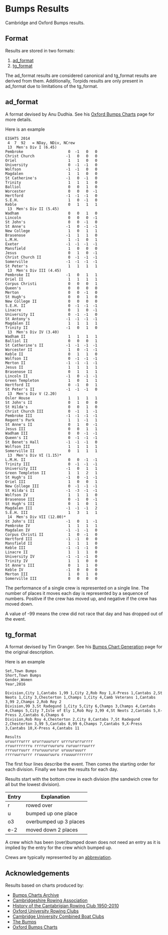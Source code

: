 # Bumps Results

Cambridge and Oxford Bumps results.

## Format

Results are stored in two formats:

1. [ad_format](#ad_format)
1. [tg_format](#tg_format)

The ad_format results are considered canonical and tg_format results are derived from them. Additionally, Torpids results are only present in ad_format due to limitations of the tg_format.

## ad_format

A format devised by Anu Dudhia. See his [Oxford Bumps Charts](http://eodg.atm.ox.ac.uk/user/dudhia/rowing/bumps/) page for more details.

Here is an example

    EIGHTS 2014
     4  7  92   = NDay, NDiv, NCrew
     13  Men's Div I (6.45)
    Pembroke                    0  -1   0   0
    Christ Church              -1   0   0   0
    Oriel                       1   1   0   0
    University                  0  -1  -1   0
    Wolfson                    -1  -1   0   0
    Magdalen                    1   1   0   0
    St Catherine's             -1   0  -1   0
    Trinity                     1   1   1   0
    Balliol                     0   0   1   0
    Worcester                   0   0   0  -1
    Hertford                   -1  -1  -1   0
    S.E.H.                      1   0  -1   0
    Keble                       0   1   1   1
     13  Men's Div II (5.45)
    Wadham                      0   0   1   0
    Lincoln                     0   0   0  -1
    St John's                   0   0  -1   0
    St Anne's                  -1   0  -1  -1
    New College                 1   0   1   1
    Brasenose                  -1   1   1   0
    L.M.H.                      1  -1   0   1
    Exeter                     -1  -1  -1  -1
    Mansfield                   1   0   0   0
    Jesus                       0   1   0  -1
    Christ Church II            0  -1  -1  -1
    Somerville                 -1  -1  -1  -1
    St Peter's                  1   1   1   1
     13  Men's Div III (4.45)
    Pembroke II                -1   0   1   1
    Oriel II                    1   1   1   1
    Corpus Christi              0   0   0   1
    Queen's                     0   0   0   0
    Merton                      0   0  -1   0
    St Hugh's                   0   0   1   0
    New College II              0   0   0   0
    S.E.H. II                   0  -1  -1  -1
    Linacre                     0   1   0  -1
    University II               0  -1  -1   0
    St Antony's                -1  -1  -1  -1
    Magdalen II                 1   1   1   1
    Trinity II                 -1   0   1   0
     13  Men's Div IV (3.40)
    Wadham II                   1   1   1   1
    Balliol II                  0   0   0   1
    St Catherine's II          -1  -1  -1  -1
    Worcester II                1   0  -1  -1
    Keble II                    0   1   1   0
    Wolfson II                  0  -1  -1  -1
    Merton II                  -1  -1  -1  -1
    Jesus II                    1   1   1   1
    Brasenose II                0   1   1   1
    Lincoln II                 -1   0  -1  -1
    Green Templeton             1   0   1   1
    Hertford II                 0  -1   0   1
    St Peter's II              -1  -1  -1   0
     13  Men's Div V (2.20)
    Osler House                 1   1   1   1
    St John's II                0   1   0   0
    St Hilda's                  0   0   1   0
    Christ Church III           0  -1   1  -1
    Pembroke III               -1  -1  -1  -1
    Regent's Park               1   1  -1   1
    St Anne's II                0   1   0  -1
    Jesus III                   0   0   1   1
    Wadham III                  0   0  -1  -1
    Queen's II                  0  -1  -1  -1
    St Benet's Hall            -1  -1  -1   0
    Wolfson III                 1   1   1   1
    Somerville II               0   1   1   1
     13  Men's Div VI (1.15)*
    L.M.H. II                   0   0  -1  -1
    Trinity III                 0  -1  -1  -1
    University III             -1   0   1   1
    Green Templeton II          1   1   2   1
    St Hugh's II               -1   0  -1  -1
    Oriel III                   1   0   0   1
    New College III             0  -1  -1  -1
    St Hilda's II              -1  -3  -1  -1
    Wolfson IV                  1   1   1   0
    Brasenose III               0  -1   0  -1
    St Hugh's III               0   1   0   1
    Magdalen III               -1  -1  -1   2
    S.E.H. III                  1   3   1   1
     14  Men's Div VII (12.00)*
    St John's III              -1   0   1  -1
    Pembroke IV                 1   1   1   1
    Magdalen IV                -1  -1  -1   0
    Corpus Christi II           1   0  -1   0
    Hertford III               -1  -1   0   0
    Mansfield II                1   1   1   0
    Keble III                  -1  -1  -1   0
    Linacre II                  1   1   1   0
    University IV              -1  -1  -1   0
    Trinity IV                  1   1   0   0
    St Anne's III               0   1   1   0
    Keble IV                   -1   0   0   0
    Merton III                  1   0   1   0
    Somerville III              0   0   0   0

The performance of a single crew is represented on a single line. The number of places it moves each day is represented by a sequence of numbers. Positive if the crew has moved up, and negative if the crew has moved down.

A value of -99 means the crew did not race that day and has dropped out of the event.

## tg_format

A format devised by Tim Granger. See his [Bumps Chart Generation](http://www.mcshane.org/bumps/create.html) page for the original description.

Here is an example

    Set,Town Bumps
    Short,Town Bumps
    Gender,Women
    Year,2016

    Division,City 1,Cantabs 1,99 1,City 2,Rob Roy 1,X-Press 1,Cantabs 2,St Neots 1,City 3,Chesterton 1,Champs 1,City 4,Camb Veterans 1,Cantabs 3,99 2,Champs 2,Rob Roy 2
    Division,99 3,St Radegund 1,City 5,City 6,Champs 3,Champs 4,Cantabs 4,Champs 5,City 7,Isle of Ely 1,Rob Roy 3,99 4,St Neots 2,Cantabs 5,X-Press 2,Cantabs 6,Champs 6
    Division,Rob Roy 4,Chesterton 2,City 8,Cantabs 7,St Radegund 2,Chesterton 3,99 5,Cantabs 8,99 6,Champs 7,Cantabs 9,X-Press 3,Cantabs 10,X-Press 4,Cantabs 11

    Results
    uruurrrurrr ururruuururr urrrururrurrrr
    rruurrrrrrru rrrrurruururu ruruurrruurrr
    rrruurruurr rruruuururur uruuuruuurr
    rrrruurrurrr rruuuuruuru rruuuurrrrrrrr

The first four lines describe the event. Then comes the starting order for each division. Finally we have the results for each day.

Results start with the bottom crew in each division (the sandwich crew for all but the lowest division).

| Entry | Explanation            |
| ----- | ---------------------- |
| r     | rowed over             |
| u     | bumped up one place    |
| o3    | overbumped up 3 places |
| e-2   | moved down 2 places    |

A crew which has been (over)bumped down does not need an entry as it is implied by the entry for the crew which bumped up.

Crews are typically represented by an [abbreviation](abbreviations.txt).

## Acknowledgements

Results based on charts produced by:

* [Bumps Charts Archive](http://www.mcshane.org/bumps/)
* [Cambridgeshire Rowing Association](http://www.crarowing.co.uk/town-bumps/about-the-cra-town-bumps/results/historic-bumps-results)
* [History of the Cantabrigian Rowing Club 1950-2010](http://www.cantabsrowing.org.uk/history-of-the-cantabrigian-rowing-club-1950-2010/)
* [Oxford University Rowing Clubs](http://www.ourcs.co.uk/)
* [Cambridge University Combined Boat Clubs](https://www.cucbc.org/)
* [The Bumps](http://www.thebumps.co.uk/)
* [Oxford Bumps Charts](http://eodg.atm.ox.ac.uk/user/dudhia/rowing/bumps/)
